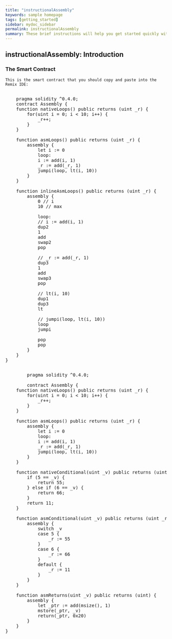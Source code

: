 ```yaml
---
title: "instructionalAssembly"
keywords: sample homepage
tags: [getting_started]
sidebar: mydoc_sidebar
permalink: instructionalAssembly
summary: These brief instructions will help you get started quickly with the solidity development.
---
```


## instructionalAssembly: Introduction

### The Smart Contract

```
This is the smart contract that you should copy and paste into the Remix IDE:
```

<pre>
        
    pragma solidity ^0.4.0;
    contract Assembly {
    function nativeLoops() public returns (uint _r) {
        for(uint i = 0; i < 10; i++) {
            _r++;
        }
    }
    
    function asmLoops() public returns (uint _r) {
        assembly {
            let i := 0
            loop:
            i := add(i, 1)
            _r := add(_r, 1)
            jumpi(loop, lt(i, 10))
        }
    }
    
    function inlineAsmLoops() public returns (uint _r) {
        assembly {
            0 // i
            10 // max
            
            loop:
            // i := add(i, 1)
            dup2 
            1
            add
            swap2
            pop
            
            // _r := add(_r, 1)
            dup3 
            1
            add
            swap3
            pop
            
            // lt(i, 10)
            dup1
            dup3
            lt
            
            // jumpi(loop, lt(i, 10))
            loop
            jumpi
            
            pop
            pop
        }
    }
}
</pre>

<pre>

        pragma solidity ^0.4.0;

        contract Assembly {
    function nativeLoops() public returns (uint _r) {
        for(uint i = 0; i < 10; i++) {
            _r++;
        }
    }
    
    function asmLoops() public returns (uint _r) {
        assembly {
            let i := 0
            loop:
            i := add(i, 1)
            _r := add(_r, 1)
            jumpi(loop, lt(i, 10))
        }
    }

    function nativeConditional(uint _v) public returns (uint) {
        if (5 == _v) {
            return 55;
        } else if (6 == _v) {
            return 66;
        } 
        return 11;
    }
    
    function asmConditional(uint _v) public returns (uint _r) {
        assembly {
            switch _v
            case 5 {
                _r := 55
            }
            case 6 { 
                _r := 66
            }
            default {
                _r := 11
            }
        }
    }
    
    function asmReturns(uint _v) public returns (uint) {
        assembly {
            let _ptr := add(msize(), 1)
            mstore(_ptr, _v)
            return(_ptr, 0x20)
        }
    }
}

</pre>

